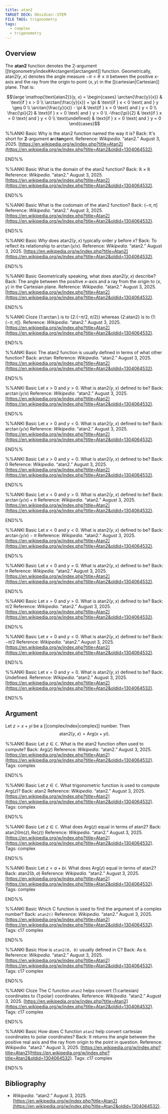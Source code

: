 ```yaml
---
title: atan2
TARGET DECK: Obsidian::STEM
FILE TAGS: trigonometry
tags:
  - complex
  - trigonometry
---
```


## Overview

The **atan2** function denotes the $2$-argument [[trigonometry/index#Arctangent|arctangent]] function. Geometrically, $\mathop{\text{atan2}}(y, x)$ denotes the angle measure $-\pi < \theta \leq \pi$ between the positive $x$-axis and the ray from the origin to point $\langle x, y \rangle$ in the [[cartesian|Cartesian]] plane. That is:

$$\large \mathop{\text{atan2}}(y, x) = \begin{cases}
\arctan{\frac{y}{x}} & \text{if } x > 0 \\
\arctan{\frac{y}{x}} + \pi & \text{if } x < 0 \text{ and } y \geq 0 \\
\arctan{\frac{y}{x}} - \pi & \text{if } x < 0 \text{ and } y < 0 \\
\frac{\pi}{2} & \text{if } x = 0 \text{ and } y > 0 \\
-\frac{\pi}{2} & \text{if } x = 0 \text{ and } y < 0 \\
\text{undefined} & \text{if } x = 0 \text{ and } y = 0
\end{cases}$$

%%ANKI
Basic
Why is the atan2 function named the way it is?
Back: It's short for **2**-argument **a**rc**tan**gent.
Reference: _Wikipedia_. “atan2.” August 3, 2025. [https://en.wikipedia.org/w/index.php?title=Atan2](https://en.wikipedia.org/w/index.php?title=Atan2&oldid=1304064532).
<!--ID: 1755142984746-->
END%%

%%ANKI
Basic
What is the domain of the $\mathop{\text{atan2}}$ function?
Back: $\mathbb{R} \times \mathbb{R}$
Reference: _Wikipedia_. “atan2.” August 3, 2025. [https://en.wikipedia.org/w/index.php?title=Atan2](https://en.wikipedia.org/w/index.php?title=Atan2&oldid=1304064532).
<!--ID: 1755142984748-->
END%%

%%ANKI
Basic
What is the codomain of the $\mathop{\text{atan2}}$ function?
Back: $(-\pi, \pi]$
Reference: _Wikipedia_. “atan2.” August 3, 2025. [https://en.wikipedia.org/w/index.php?title=Atan2](https://en.wikipedia.org/w/index.php?title=Atan2&oldid=1304064532).
<!--ID: 1755142984749-->
END%%

%%ANKI
Basic
*Why* does $\mathop{\text{atan2}}(y, x)$ typically order $y$ before $x$?
Back: To reflect its relationship to $\arctan(y / x)$.
Reference: _Wikipedia_. “atan2.” August 3, 2025. [https://en.wikipedia.org/w/index.php?title=Atan2](https://en.wikipedia.org/w/index.php?title=Atan2&oldid=1304064532).
<!--ID: 1755142984750-->
END%%

%%ANKI
Basic
Geometrically speaking, what does $\mathop{\text{atan2}}(y, x)$ describe?
Back: The angle between the positive $x$-axis and a ray from the origin to $\langle x, y \rangle$ in the Cartesian plane.
Reference: _Wikipedia_. “atan2.” August 3, 2025. [https://en.wikipedia.org/w/index.php?title=Atan2](https://en.wikipedia.org/w/index.php?title=Atan2&oldid=1304064532).
<!--ID: 1755142984751-->
END%%

%%ANKI
Cloze
{1:$\arctan$} is to {2:$(-\pi / 2, \pi / 2)$} whereas {2:$\mathop{\text{atan2} }$} is to {1:$(-\pi, \pi]$}.
Reference: _Wikipedia_. “atan2.” August 3, 2025. [https://en.wikipedia.org/w/index.php?title=Atan2](https://en.wikipedia.org/w/index.php?title=Atan2&oldid=1304064532).
<!--ID: 1755142984752-->
END%%

%%ANKI
Basic
The $\mathop{\text{atan2}}$ function is usually defined in terms of what other function?
Back: $\arctan$
Reference: _Wikipedia_. “atan2.” August 3, 2025. [https://en.wikipedia.org/w/index.php?title=Atan2](https://en.wikipedia.org/w/index.php?title=Atan2&oldid=1304064532).
<!--ID: 1755142984753-->
END%%

%%ANKI
Basic
Let $x > 0$ and $y > 0$. What is $\mathop{\text{atan2}}(y, x)$ defined to be?
Back: $\arctan{(y / x)}$
Reference: _Wikipedia_. “atan2.” August 3, 2025. [https://en.wikipedia.org/w/index.php?title=Atan2](https://en.wikipedia.org/w/index.php?title=Atan2&oldid=1304064532).
<!--ID: 1755142984754-->
END%%

%%ANKI
Basic
Let $x > 0$ and $y < 0$. What is $\mathop{\text{atan2}}(y, x)$ defined to be?
Back: $\arctan{(y / x)}$
Reference: _Wikipedia_. “atan2.” August 3, 2025. [https://en.wikipedia.org/w/index.php?title=Atan2](https://en.wikipedia.org/w/index.php?title=Atan2&oldid=1304064532).
<!--ID: 1755142984755-->
END%%

%%ANKI
Basic
Let $x > 0$ and $y = 0$. What is $\mathop{\text{atan2}}(y, x)$ defined to be?
Back: $0$
Reference: _Wikipedia_. “atan2.” August 3, 2025. [https://en.wikipedia.org/w/index.php?title=Atan2](https://en.wikipedia.org/w/index.php?title=Atan2&oldid=1304064532).
<!--ID: 1755142984756-->
END%%

%%ANKI
Basic
Let $x < 0$ and $y > 0$. What is $\mathop{\text{atan2}}(y, x)$ defined to be?
Back: $\arctan{(y / x)} + \pi$
Reference: _Wikipedia_. “atan2.” August 3, 2025. [https://en.wikipedia.org/w/index.php?title=Atan2](https://en.wikipedia.org/w/index.php?title=Atan2&oldid=1304064532).
<!--ID: 1755142984757-->
END%%

%%ANKI
Basic
Let $x < 0$ and $y < 0$. What is $\mathop{\text{atan2}}(y, x)$ defined to be?
Back: $\arctan{(y / x)} - \pi$
Reference: _Wikipedia_. “atan2.” August 3, 2025. [https://en.wikipedia.org/w/index.php?title=Atan2](https://en.wikipedia.org/w/index.php?title=Atan2&oldid=1304064532).
<!--ID: 1755142984758-->
END%%

%%ANKI
Basic
Let $x < 0$ and $y = 0$. What is $\mathop{\text{atan2}}(y, x)$ defined to be?
Back: $\pi$
Reference: _Wikipedia_. “atan2.” August 3, 2025. [https://en.wikipedia.org/w/index.php?title=Atan2](https://en.wikipedia.org/w/index.php?title=Atan2&oldid=1304064532).
<!--ID: 1755142984759-->
END%%

%%ANKI
Basic
Let $x = 0$ and $y > 0$. What is $\mathop{\text{atan2}}(y, x)$ defined to be?
Back: $\pi / 2$
Reference: _Wikipedia_. “atan2.” August 3, 2025. [https://en.wikipedia.org/w/index.php?title=Atan2](https://en.wikipedia.org/w/index.php?title=Atan2&oldid=1304064532).
<!--ID: 1755142984760-->
END%%

%%ANKI
Basic
Let $x = 0$ and $y < 0$. What is $\mathop{\text{atan2}}(y, x)$ defined to be?
Back: $- \pi / 2$
Reference: _Wikipedia_. “atan2.” August 3, 2025. [https://en.wikipedia.org/w/index.php?title=Atan2](https://en.wikipedia.org/w/index.php?title=Atan2&oldid=1304064532).
<!--ID: 1755142984761-->
END%%

%%ANKI
Basic
Let $x = 0$ and $y = 0$. What is $\mathop{\text{atan2}}(y, x)$ defined to be?
Back: Undefined.
Reference: _Wikipedia_. “atan2.” August 3, 2025. [https://en.wikipedia.org/w/index.php?title=Atan2](https://en.wikipedia.org/w/index.php?title=Atan2&oldid=1304064532).
<!--ID: 1755142984762-->
END%%

## Argument

Let $z = x + yi$ be a [[complex/index|complex]] number. Then $$\mathop{\text{atan2}}(y, x) = \mathop{\text{Arg}}(x + yi).$$

%%ANKI
Basic
Let $z \in \mathbb{C}$. What is the $\mathop{\text{atan2}}$ function often used to compute?
Back: $\mathop{\text{Arg}}(z)$
Reference: _Wikipedia_. “atan2.” August 3, 2025. [https://en.wikipedia.org/w/index.php?title=Atan2](https://en.wikipedia.org/w/index.php?title=Atan2&oldid=1304064532).
Tags: complex
<!--ID: 1755142984763-->
END%%

%%ANKI
Basic
Let $z \in \mathbb{C}$. What trigonometric function is used to compute $\mathop{\text{Arg}}(z)$?
Back: $\mathop{\text{atan2}}$
Reference: _Wikipedia_. “atan2.” August 3, 2025. [https://en.wikipedia.org/w/index.php?title=Atan2](https://en.wikipedia.org/w/index.php?title=Atan2&oldid=1304064532).
Tags: complex
<!--ID: 1755142984764-->
END%%

%%ANKI
Basic
Let $z \in \mathbb{C}$. What does $\mathop{\text{Arg}}(z)$ equal in terms of $\mathop{\text{atan2}}$?
Back: $\mathop{\text{atan2}}(\mathop{\text{Im}}(z), \mathop{\text{Re}}(z))$
Reference: _Wikipedia_. “atan2.” August 3, 2025. [https://en.wikipedia.org/w/index.php?title=Atan2](https://en.wikipedia.org/w/index.php?title=Atan2&oldid=1304064532).
Tags: complex
<!--ID: 1755142984765-->
END%%

%%ANKI
Basic
Let $z = a + bi$. What does $\mathop{\text{Arg}}(z)$ equal in terms of $\mathop{\text{atan2}}$?
Back: $\mathop{\text{atan2}}(b, a)$
Reference: _Wikipedia_. “atan2.” August 3, 2025. [https://en.wikipedia.org/w/index.php?title=Atan2](https://en.wikipedia.org/w/index.php?title=Atan2&oldid=1304064532).
Tags: complex
<!--ID: 1755142984766-->
END%%

%%ANKI
Basic
Which C function is used to find the argument of a complex number?
Back: `atan2()`
Reference: _Wikipedia_. “atan2.” August 3, 2025. [https://en.wikipedia.org/w/index.php?title=Atan2](https://en.wikipedia.org/w/index.php?title=Atan2&oldid=1304064532).
Tags: c17 complex
<!--ID: 1755142984767-->
END%%

%%ANKI
Basic
How is `atan2(0, 0)` usually defined in C?
Back: As `0`.
Reference: _Wikipedia_. “atan2.” August 3, 2025. [https://en.wikipedia.org/w/index.php?title=Atan2](https://en.wikipedia.org/w/index.php?title=Atan2&oldid=1304064532).
Tags: c17 complex
<!--ID: 1755143382356-->
END%%

%%ANKI
Cloze
The C function `atan2` helps convert {1:cartesian} coordinates to {1:polar} coordinates.
Reference: _Wikipedia_. “atan2.” August 3, 2025. [https://en.wikipedia.org/w/index.php?title=Atan2](https://en.wikipedia.org/w/index.php?title=Atan2&oldid=1304064532).
Tags: c17 complex
<!--ID: 1755143505511-->
END%%

%%ANKI
Basic
How does C function `atan2` help convert cartesian coordinates to polar coordinates?
Back: It returns the angle between the positive real axis and the ray from origin to the point in question.
Reference: _Wikipedia_. “atan2.” August 3, 2025. [https://en.wikipedia.org/w/index.php?title=Atan2](https://en.wikipedia.org/w/index.php?title=Atan2&oldid=1304064532).
Tags: c17 complex
<!--ID: 1755143505514-->
END%%

## Bibliography

* _Wikipedia_. “atan2.” August 3, 2025. [https://en.wikipedia.org/w/index.php?title=Atan2](https://en.wikipedia.org/w/index.php?title=Atan2&oldid=1304064532).